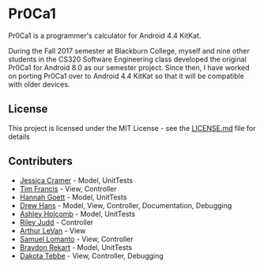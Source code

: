 # Pr0Ca1
Pr0Ca1 is a programmer's calculator for Android 4.4 KitKat.

During the Fall 2017 semester at Blackburn College, myself and nine other students in the CS320 Software Engineering class developed the original Pr0Ca1 for Android 8.0 as our semester project. Since then, I have worked on porting Pr0Ca1 over to Android 4.4 KitKat so that it will be compatible with older devices.

## License

This project is licensed under the MIT License - see the [LICENSE.md](LICENSE.md) file for details

## Contributers

* [Jessica Cramer](https://github.com/JessicaCramer117) - Model, UnitTests
* [Tim Francis](https://github.com/tfrancis9514) - View, Controller
* [Hannah Goett](https://github.com/hannahgoett) - Model, UnitTests
* [Drew Hans](https://github.com/DrewHans555) - Model, View, Controller, Documentation, Debugging
* [Ashley Holcomb](https://github.com/ashleyholcomb) - Model, UnitTests
* [Riley Judd](https://github.com/rileyjudd) - Controller
* [Arthur LeVan](https://github.com/artlevan) - View
* [Samuel Lomanto](https://github.com/SamLomanto) - View, Controller
* [Braydon Rekart](https://github.com/BRekart) - Model, UnitTests
* [Dakota Tebbe](https://github.com/Vulturnus) - View, Controller, Debugging
